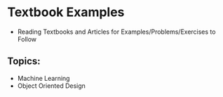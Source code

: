 # Textbook Examples 
- Reading Textbooks and Articles for Examples/Problems/Exercises to Follow

## Topics:
- Machine Learning
- Object Oriented Design
